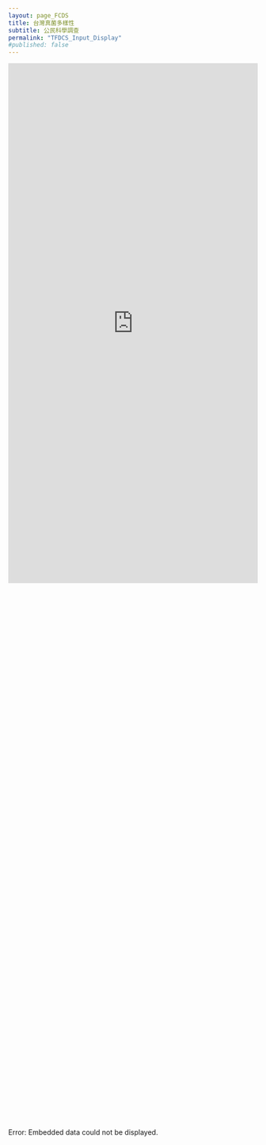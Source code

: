 ```yaml
---
layout: page_FCDS
title: 台灣真菌多樣性
subtitle: 公民科學調查
permalink: "TFDCS_Input_Display"
#published: false
---
```

<iframe referrerpolicy="no-referrer-when-downgrade" height="1050" width="100%" style="border:none;" src="https://view-awesome-table.com/-MdWhajOYO_CZJt9pSTZ/view"></iframe>
<object data="https://script.google.com/macros/s/AKfycbzFx8a-4MCdhV_W1QAyZnhPfndtDw42Xh5PJB3ypv4Af7YbbW_EuNbJut4Px6E5BewxjQ/exec" width="100%" height="1100">
    <embed src="https://script.google.com/macros/s/AKfycbzFx8a-4MCdhV_W1QAyZnhPfndtDw42Xh5PJB3ypv4Af7YbbW_EuNbJut4Px6E5BewxjQ/exec" width="100%" height="1100"></embed>
    Error: Embedded data could not be displayed.
</object>



